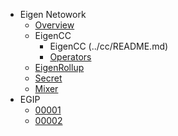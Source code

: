 - Eigen Netowork
  - [Overview](../README.md)
  - EigenCC
    - EigenCC (../cc/README.md)
    - [Operators](operators.md)
  - [EigenRollup](../l2/README.md)
  - [Secret](https://github.com/ieigen/secret)
  - [Mixer](../l2/box/mixer/README.md)
- EGIP
  - [00001](egip/00001.md)
  - [00002](egip/00002.md)
